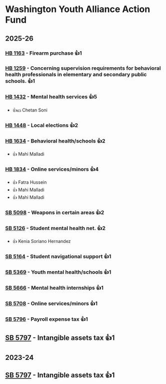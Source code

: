 # Washington Youth Alliance Action Fund
## 2025-26

### [HB 1163](/bill/2025-26/hb/1163/) - Firearm purchase 👍1  

### [HB 1259](/bill/2025-26/hb/1259/) - Concerning supervision requirements for behavioral health professionals in elementary and secondary public schools. 👍1  

### [HB 1432](/bill/2025-26/hb/1432/) - Mental health services 👍5  
* 👍💵 Chetan Soni

### [HB 1448](/bill/2025-26/hb/1448/) - Local elections 👍2  

### [HB 1634](/bill/2025-26/hb/1634/) - Behavioral health/schools 👍2  
* 👍 Mahi Malladi

### [HB 1834](/bill/2025-26/hb/1834/) - Online services/minors 👍4  
* 👍 Fatra Hussein
* 👍 Mahi Malladi
* 👍 Mahi Malladi

### [SB 5098](/bill/2025-26/sb/5098/) - Weapons in certain areas 👍2  

### [SB 5126](/bill/2025-26/sb/5126/) - Student mental health net. 👍2  
* 👍 Kenia Soriano Hernandez

### [SB 5164](/bill/2025-26/sb/5164/) - Student navigational support 👍1  

### [SB 5369](/bill/2025-26/sb/5369/) - Youth mental health/schools 👍1  

### [SB 5666](/bill/2025-26/sb/5666/) - Mental health internships 👍1  

### [SB 5708](/bill/2025-26/sb/5708/) - Online services/minors 👍1  

### [SB 5796](/bill/2025-26/sb/5796/) - Payroll expense tax 👍1  

## [SB 5797](/bill/2025-26/sb/5797/) - Intangible assets tax 👍1  

## 2023-24

## [SB 5797](/bill/2023-24/sb/5797/) - Intangible assets tax 👍1  
